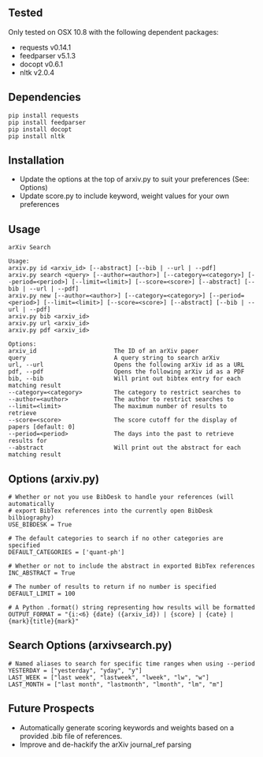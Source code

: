 ## Tested ##

Only tested on OSX 10.8 with the following dependent packages:

* requests v0.14.1
* feedparser v5.1.3
* docopt v0.6.1
* nltk v2.0.4

## Dependencies ##

    pip install requests
    pip install feedparser
    pip install docopt
    pip install nltk

## Installation ##

* Update the options at the top of arxiv.py to suit your preferences (See: Options)
* Update score.py to include keyword, weight values for your own preferences

## Usage ##

    arXiv Search

    Usage:
    arxiv.py id <arxiv_id> [--abstract] [--bib | --url | --pdf]
    arxiv.py search <query> [--author=<author>] [--category=<category>] [--period=<period>] [--limit=<limit>] [--score=<score>] [--abstract] [--bib | --url | --pdf]
    arxiv.py new [--author=<author>] [--category=<category>] [--period=<period>] [--limit=<limit>] [--score=<score>] [--abstract] [--bib | --url | --pdf]
    arxiv.py bib <arxiv_id>
    arxiv.py url <arxiv_id>
    arxiv.py pdf <arxiv_id>

    Options:
    arxiv_id                      The ID of an arXiv paper 
    query                         A query string to search arXiv
    url, --url                    Opens the following arXiv id as a URL
    pdf, --pdf                    Opens the following arXiv id as a PDF
    bib, --bib                    Will print out bibtex entry for each matching result
    --category=<category>         The category to restrict searches to
    --author=<author>             The author to restrict searches to
    --limit=<limit>               The maximum number of results to retrieve
    --score=<score>               The score cutoff for the display of papers [default: 0]
    --period=<period>             The days into the past to retrieve results for 
    --abstract                    Will print out the abstract for each matching result

## Options (arxiv.py) ##

    # Whether or not you use BibDesk to handle your references (will automatically
    # export BibTex references into the currently open BibDesk bilbiography)
    USE_BIBDESK = True

    # The default categories to search if no other categories are specified
    DEFAULT_CATEGORIES = ['quant-ph']

    # Whether or not to include the abstract in exported BibTex references
    INC_ABSTRACT = True

    # The number of results to return if no number is specified
    DEFAULT_LIMIT = 100

    # A Python .format() string representing how results will be formatted
    OUTPUT_FORMAT = "{i:<6} {date} ({arxiv_id}) | {score} | {cate} | {mark}{title}{mark}"

## Search Options (arxivsearch.py) ##

    # Named aliases to search for specific time ranges when using --period
    YESTERDAY = ["yesterday", "yday", "y"]
    LAST_WEEK = ["last week", "lastweek", "lweek", "lw", "w"]
    LAST_MONTH = ["last month", "lastmonth", "lmonth", "lm", "m"]

## Future Prospects ##

* Automatically generate scoring keywords and weights based on a provided .bib file of references. 
* Improve and de-hackify the arXiv journal_ref parsing
